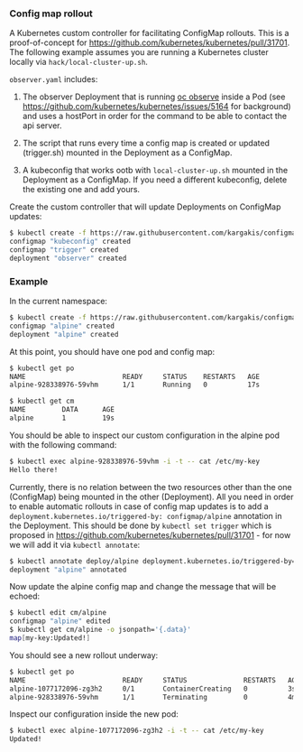 ### Config map rollout

A Kubernetes custom controller for facilitating ConfigMap rollouts. This is a proof-of-concept for https://github.com/kubernetes/kubernetes/pull/31701. The following example assumes you are running a Kubernetes cluster locally via `hack/local-cluster-up.sh`.

`observer.yaml` includes:

1) The observer Deployment that is running [oc observe](https://github.com/openshift/origin/blob/master/images/observe/Dockerfile) inside a Pod (see https://github.com/kubernetes/kubernetes/issues/5164 for background) and uses a hostPort in order for the command to be able to contact the api server.

2) The script that runs every time a config map is created or updated (trigger.sh) mounted in the Deployment as a ConfigMap.

3) A kubeconfig that works ootb with `local-cluster-up.sh` mounted in the Deployment as a ConfigMap. If you need a different kubeconfig, delete the existing one and add yours.

Create the custom controller that will update Deployments on ConfigMap updates:
```sh
$ kubectl create -f https://raw.githubusercontent.com/kargakis/configmap-rollout/master/observer.yaml -n kube-system
configmap "kubeconfig" created
configmap "trigger" created
deployment "observer" created
```


### Example

In the current namespace:

```sh
$ kubectl create -f https://raw.githubusercontent.com/kargakis/configmap-rollout/master/example/example.yaml
configmap "alpine" created
deployment "alpine" created
```

At this point, you should have one pod and config map:
```sh
$ kubectl get po
NAME                        READY     STATUS    RESTARTS   AGE
alpine-928338976-59vhm      1/1       Running   0          17s
```
```sh
$ kubectl get cm
NAME         DATA      AGE
alpine       1         19s
```

You should be able to inspect our custom configuration in the alpine pod with the following command:
```sh
$ kubectl exec alpine-928338976-59vhm -i -t -- cat /etc/my-key
Hello there!
```

Currently, there is no relation between the two resources other than the one (ConfigMap) being mounted in the other (Deployment). All you need in order to enable automatic rollouts in case of config map updates is to add a `deployment.kubernetes.io/triggered-by: configmap/alpine` annotation in the Deployment. This should be done by `kubectl set trigger` which is proposed in https://github.com/kubernetes/kubernetes/pull/31701 - for now we will add it via `kubectl annotate`:
```sh
$ kubectl annotate deploy/alpine deployment.kubernetes.io/triggered-by=configmap/alpine
deployment "alpine" annotated
```

Now update the alpine config map and change the message that will be echoed:
```sh
$ kubectl edit cm/alpine
configmap "alpine" edited
$ kubectl get cm/alpine -o jsonpath='{.data}'
map[my-key:Updated!]
```

You should see a new rollout underway:
```sh
$ kubectl get po
NAME                        READY     STATUS              RESTARTS   AGE
alpine-1077172096-zg3h2     0/1       ContainerCreating   0          3s
alpine-928338976-59vhm      1/1       Terminating         0          4m
```

Inspect our configuration inside the new pod:
```sh
$ kubectl exec alpine-1077172096-zg3h2 -i -t -- cat /etc/my-key
Updated!
```
